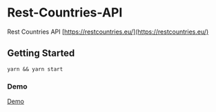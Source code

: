 # Rest-Countries-API

Rest Countries API [https://restcountries.eu/](https://restcountries.eu/)

## Getting Started
``
yarn && yarn start
``

### Demo
[Demo](https://html-monster.github.io/countries-test-app/)
